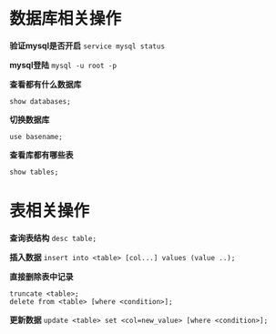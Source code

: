 # 数据库相关操作

**验证mysql是否开启**
`service mysql status`

**mysql登陆**
`mysql -u root -p`

**查看都有什么数据库**

`show databases;`

**切换数据库**

`use basename;`

**查看库都有哪些表**

`show tables;`


# 表相关操作

**查询表结构**
`desc table;`

**插入数据**
`insert into <table> [col...] values (value ..);`

**直接删除表中记录**
```
truncate <table>;
delete from <table> [where <condition>];
```

**更新数据**
`update <table> set <col=new_value> [where <condition>];`